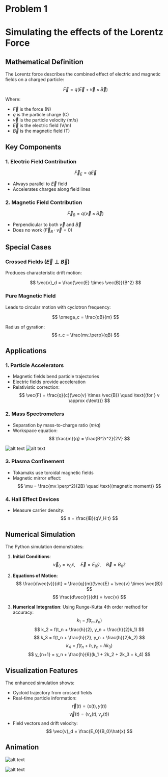 # Problem 1

# Simulating the effects of the Lorentz Force


## Mathematical Definition

The Lorentz force describes the combined effect of electric and magnetic fields on a charged particle:

$$
\vec{F} = q(\vec{E} + \vec{v} \times \vec{B})
$$

Where:
- $\vec{F}$ is the force (N)
- $q$ is the particle charge (C)
- $\vec{v}$ is the particle velocity (m/s)
- $\vec{E}$ is the electric field (V/m)
- $\vec{B}$ is the magnetic field (T)

## Key Components

### 1. Electric Field Contribution
$$
\vec{F}_E = q\vec{E}
$$

- Always parallel to $\vec{E}$ field
- Accelerates charges along field lines

### 2. Magnetic Field Contribution
$$
\vec{F}_B = q(\vec{v} \times \vec{B})
$$

- Perpendicular to both $\vec{v}$ and $\vec{B}$
- Does no work ($\vec{F}_B \cdot \vec{v} = 0$)

## Special Cases

### Crossed Fields ($\vec{E} \perp \vec{B}$)
Produces characteristic drift motion:

$$
\vec{v}_d = \frac{\vec{E} \times \vec{B}}{B^2}
$$

### Pure Magnetic Field
Leads to circular motion with cyclotron frequency:

$$
\omega_c = \frac{qB}{m}
$$

Radius of gyration:
$$
r_c = \frac{mv_\perp}{qB}
$$

## Applications

### 1. Particle Accelerators
- Magnetic fields bend particle trajectories
- Electric fields provide acceleration
- Relativistic correction:
  $$
  \vec{F} = \frac{q}{c}(\vec{v} \times \vec{B}) \quad \text{(for } v \approx c\text{)}
  $$

### 2. Mass Spectrometers
- Separation by mass-to-charge ratio ($m/q$)
- Workspace equation:
  $$
  \frac{m}{q} = \frac{B^2r^2}{2V}
  $$

![alt text](image.png)
![alt text](image-1.png)

### 3. Plasma Confinement
- Tokamaks use toroidal magnetic fields
- Magnetic mirror effect:
  $$
  \mu = \frac{mv_\perp^2}{2B} \quad \text{(magnetic moment)}
  $$

### 4. Hall Effect Devices
- Measure carrier density:
  $$
  n = \frac{IB}{qV_H t}
  $$

## Numerical Simulation

The Python simulation demonstrates:

1. **Initial Conditions**:
   $$
   \vec{v}_0 = v_0\hat{x}, \quad \vec{E} = E_0\hat{y}, \quad \vec{B} = B_0\hat{z}
   $$

2. **Equations of Motion**:
   $$
   \frac{d\vec{v}}{dt} = \frac{q}{m}(\vec{E} + \vec{v} \times \vec{B})
   $$
   $$
   \frac{d\vec{r}}{dt} = \vec{v}
   $$

3. **Numerical Integration**:
   Using Runge-Kutta 4th order method for accuracy:
   $$
   k_1 = f(t_n, y_n)
   $$
   $$
   k_2 = f(t_n + \frac{h}{2}, y_n + \frac{h}{2}k_1)
   $$
   $$
   k_3 = f(t_n + \frac{h}{2}, y_n + \frac{h}{2}k_2)
   $$
   $$
   k_4 = f(t_n + h, y_n + hk_3)
   $$
   $$
   y_{n+1} = y_n + \frac{h}{6}(k_1 + 2k_2 + 2k_3 + k_4)
   $$

## Visualization Features

The enhanced simulation shows:
- Cycloid trajectory from crossed fields
- Real-time particle information:
  $$
  \vec{r}(t) = (x(t), y(t))
  $$
  $$
  \vec{v}(t) = (v_x(t), v_y(t))
  $$
- Field vectors and drift velocity:
  $$
  \vec{v}_d = \frac{E_0}{B_0}\hat{x}
  $$

## Animation

 ![alt text](download1-ezgif.com-video-to-gif-converter.gif)



 ![alt text](download-ezgif.com-video-to-gif-converter.gif)